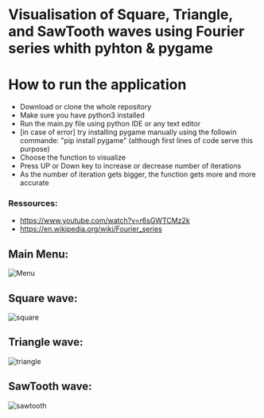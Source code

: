 # Visualisation of Square, Triangle, and SawTooth waves using Fourier series whith pyhton & pygame


# How to run the application
- Download or clone the whole repository
- Make sure you have python3 installed
- Run the main.py file using python IDE or any text editor
- [in case of error] try installing pygame manually using the followin commande: "pip install pygame" 
(although first lines of code serve this purpose)
- Choose the function to visualize
- Press UP or Down key to increase or decrease number of iterations
- As the number of iteration gets bigger, the function gets more and more accurate 

### Ressources:
- https://www.youtube.com/watch?v=r6sGWTCMz2k
- https://en.wikipedia.org/wiki/Fourier_series


## Main Menu: 
![Menu](https://user-images.githubusercontent.com/73041562/126204636-1b549f9d-3199-4014-8b8c-b29eb3318a83.gif)

## Square wave:
![square](https://user-images.githubusercontent.com/73041562/126204755-0cf9e71e-b108-4cef-8707-835234f1a485.gif)

## Triangle wave:
![triangle](https://user-images.githubusercontent.com/73041562/126207165-ffbac17c-c0dd-4581-b5e9-9f87a01399f0.gif)


## SawTooth wave:
![sawtooth](https://user-images.githubusercontent.com/73041562/126205036-8834fcd6-3c16-4ebb-8905-6f59c3d06df9.gif)


